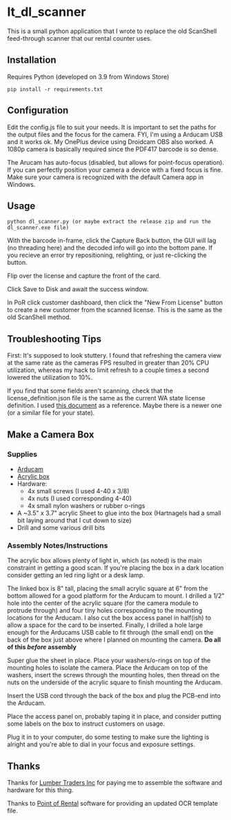 # lt_dl_scanner

This is a small python application that I wrote to replace the old ScanShell feed-through scanner that our rental counter uses.

## Installation

Requires Python (developed on 3.9 from Windows Store)

    pip install -r requirements.txt

## Configuration

Edit the config.js file to suit your needs. It is important to set the paths for the output files and the focus for the camera. FYI, I'm using a Arducam USB and it works ok. My OnePlus device using Droidcam OBS also worked. A 1080p camera is basically required since the PDF417 barcode is so dense.

The Arucam has auto-focus (disabled, but allows for point-focus operation). If you can perfectly position your camera a device with a fixed focus is fine. Make sure your camera is recognized with the default Camera app in Windows.

## Usage

    python dl_scanner.py (or maybe extract the release zip and run the dl_scanner.exe file)

With the barcode in-frame, click the Capture Back button, the GUI will lag (no threading here) and the decoded info will go into the bottom pane. If you recieve an error try repositioning, relighting, or just re-clicking the button.

Flip over the license and capture the front of the card.

Click Save to Disk and await the success window.

In PoR click customer dashboard, then click the "New From License" button to create a new customer from the scanned license. This is the same as the old ScanShell method.

## Troubleshooting Tips

First: It's supposed to look stuttery. I found that refreshing the camera view at the same rate as the cameras FPS resulted in greater than 20% CPU utilization, whereas my hack to limit refresh to a couple times a second lowered the utilization to 10%.

If you find that some fields aren't scanning, check that the license_definition.json file is the same as the current WA state license definition. I used [this document](https://www.dol.wa.gov/driverslicense/docs/barcodeCalibration-EDLEID-2017.pdf) as a reference. Maybe there is a newer one (or a similar file for your state).

## Make a Camera Box

### Supplies

- [Arducam](https://www.amazon.com/dp/B08RHTG845/ref=twister_B09DKFZW1M?_encoding=UTF8&psc=1)
- [Acrylic box](https://www.amazon.com/gp/product/B01LZUJ1L4/ref=ppx_yo_dt_b_asin_title_o01_s00?ie=UTF8&psc=1)
- Hardware:
    - 4x small screws (I used 4-40 x 3/8)
    - 4x nuts (I used corresponding 4-40)
    - 4x small nylon washers or rubber o-rings
- A ~3.5" x 3.7" acrylic Sheet to glue into the box (Hartnagels had a small bit laying around that I cut down to size)
- Drill and some various drill bits

### Assembly Notes/Instructions
The acrylic box allows plenty of light in, which (as noted) is the main constraint in getting a good scan. If you're placing the box in a dark location consider getting an led ring light or a desk lamp.

The linked box is 8" tall, placing the small acrylic square at 6" from the bottom allowed for a good platform for the Arducam to mount. I drilled a 1/2" hole into the center of the acrylic square (for the camera module to protrude through) and four tiny holes corresponding to the mounting locations for the Arducam. I also cut the box access panel in half(ish) to allow a space for the card to be inserted. Finally, I drilled a hole large enough for the Arducams USB cable to fit through (the small end) on the back of the box just above where I planned on mounting the camera. **Do all of this *before* assembly**

Super glue the sheet in place. Place your washers/o-rings on top of the mounting holes to isolate the camera. Place the Arducam on top of the washers, insert the screws through the mounting holes, then thread on the nuts on the underside of the acrylic square to finish mounting the Arducam.

Insert the USB cord through the back of the box and plug the PCB-end into the Arducam.

Place the access panel on, probably taping it in place, and consider putting some labels on the box to instruct customers on usage.

Plug it in to your computer, do some testing to make sure the lighting is alright and you're able to dial in your focus and exposure settings.


## Thanks
Thanks for [Lumber Traders Inc](https://angelesmillwork.com) for paying me to assemble the software and hardware for this thing.

Thanks to [Point of Rental](https://www.point-of-rental.com/) software for providing an updated OCR template file.